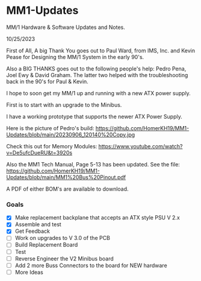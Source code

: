 # MM1-Updates

MM/1 Hardware & Software Updates and Notes.

10/25/2023

First of All, A big Thank You goes out to Paul Ward, from IMS, Inc. and Kevin Pease for Designing the MM/1 System in the early 90's.

Also a BIG THANKS goes out to the following people's help: Pedro Pena, Joel Ewy & David Graham.
The latter two helped with the troubleshooting back in the 90's for Paul & Kevin.

I hope to soon get my MM/1 up and running with a new ATX power supply.

First is to start with an upgrade to the Minibus.

I have a working prototype that supports the newer ATX Power Supply.

Here is the picture of Pedro's build:
https://github.com/HomerKH19/MM1-Updates/blob/main/20230906_120140%20Copy.jpg

Check this out for Memory Modules:
https://www.youtube.com/watch?v=De5ufcDueRU&t=3920s

Also the MM1 Tech Manual, Page 5-13 has been updated.
See the file:  https://github.com/HomerKH19/MM1-Updates/blob/main/MM1%20Bus%20Pinout.pdf

A PDF of either BOM's are available to download.

### Goals
- [X] Make replacement backplane that accepts an ATX style PSU V 2.x
- [X] Assemble and test
- [X] Get Feedback
- [ ] Work on upgrades to V 3.0 of the PCB
- [ ] Build Replacement Board
- [ ] Test
- [ ] Reverse Engineer the V2 Minibus board
- [ ] Add 2 more Buss Connectors to the board for NEW hardware
- [ ] More Ideas
